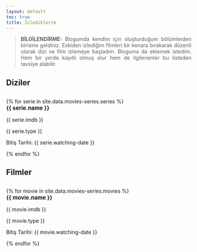 ```yaml
---
layout: default
toc: true
title: İzlediklerim
---
```


<blockquote style="text-align: justify;">
    <b>BİLGİLENDİRME:</b> Blogumda kendim için oluşturduğum bölümlerden birisine geldiniz. Eskiden izlediğim filmleri bir kenara bırakarak
    düzenli olarak dizi ve film izlemeye başladım. Bloguma da eklemek istedim. Hem bir yerde kayıtlı
    olmuş olur hem de ilgilenenler bu listeden tavsiye alabilir.
</blockquote>

<h2 style="margin-bottom: 30px;" id="diziler">Diziler</h2>

<div class="book-movie-list-div">
    {% for serie in site.data.movies-series.series %}
        <div class="book-movie-div">
            <img src="{{ serie.cover-img }}" alt="">
            <div class="item-info-div">
                <b style="font-size: 15px; margin-bottom: 2px;">{{ serie.name }}</b>
                <p>{{ serie.imdb }}</p>
                <span class="item-type">{{ serie.type }}</span>
                <p>Bitiş Tarihi: {{ serie.watching-date }}</p>
            </div>
        </div>
    {% endfor %}
</div>

<h2 style="margin-bottom: 30px;" id="filmler">Filmler</h2>

<div class="book-movie-list-div">
    {% for movie in site.data.movies-series.movies %}
        <div class="book-movie-div">
            <img src="{{ movie.cover-img }}" alt="">
            <div class="item-info-div">
                <b style="font-size: 15px; margin-bottom: 2px;">{{ movie.name }}</b>
                <p>{{ movie.imdb }}</p>
                <span class="item-type">{{ movie.type }}</span>
                <p>Bitiş Tarihi: {{ movie.watching-date }}</p>
            </div>
        </div>
    {% endfor %}
</div>